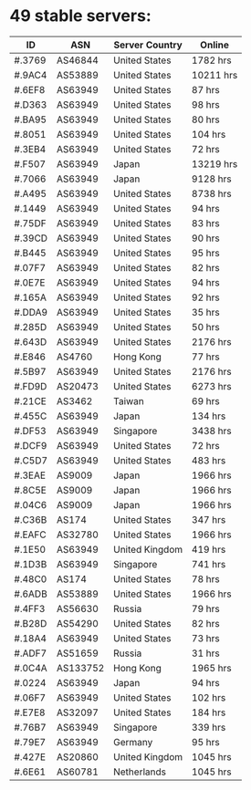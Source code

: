 # 49 stable servers:

| ID | ASN | Server Country | Online |
| ------ | ------ | ------ | ------ |
| #.3769 | AS46844 | United States | 1782 hrs |
| #.9AC4 | AS53889 | United States | 10211 hrs |
| #.6EF8 | AS63949 | United States | 87 hrs |
| #.D363 | AS63949 | United States | 98 hrs |
| #.BA95 | AS63949 | United States | 80 hrs |
| #.8051 | AS63949 | United States | 104 hrs |
| #.3EB4 | AS63949 | United States | 72 hrs |
| #.F507 | AS63949 | Japan | 13219 hrs |
| #.7066 | AS63949 | Japan | 9128 hrs |
| #.A495 | AS63949 | United States | 8738 hrs |
| #.1449 | AS63949 | United States | 94 hrs |
| #.75DF | AS63949 | United States | 83 hrs |
| #.39CD | AS63949 | United States | 90 hrs |
| #.B445 | AS63949 | United States | 95 hrs |
| #.07F7 | AS63949 | United States | 82 hrs |
| #.0E7E | AS63949 | United States | 94 hrs |
| #.165A | AS63949 | United States | 92 hrs |
| #.DDA9 | AS63949 | United States | 35 hrs |
| #.285D | AS63949 | United States | 50 hrs |
| #.643D | AS63949 | United States | 2176 hrs |
| #.E846 | AS4760 | Hong Kong | 77 hrs |
| #.5B97 | AS63949 | United States | 2176 hrs |
| #.FD9D | AS20473 | United States | 6273 hrs |
| #.21CE | AS3462 | Taiwan | 69 hrs |
| #.455C | AS63949 | Japan | 134 hrs |
| #.DF53 | AS63949 | Singapore | 3438 hrs |
| #.DCF9 | AS63949 | United States | 72 hrs |
| #.C5D7 | AS63949 | United States | 483 hrs |
| #.3EAE | AS9009 | Japan | 1966 hrs |
| #.8C5E | AS9009 | Japan | 1966 hrs |
| #.04C6 | AS9009 | Japan | 1966 hrs |
| #.C36B | AS174 | United States | 347 hrs |
| #.EAFC | AS32780 | United States | 1966 hrs |
| #.1E50 | AS63949 | United Kingdom | 419 hrs |
| #.1D3B | AS63949 | Singapore | 741 hrs |
| #.48C0 | AS174 | United States | 78 hrs |
| #.6ADB | AS53889 | United States | 1966 hrs |
| #.4FF3 | AS56630 | Russia | 79 hrs |
| #.B28D | AS54290 | United States | 82 hrs |
| #.18A4 | AS63949 | United States | 73 hrs |
| #.ADF7 | AS51659 | Russia | 31 hrs |
| #.0C4A | AS133752 | Hong Kong | 1965 hrs |
| #.0224 | AS63949 | Japan | 94 hrs |
| #.06F7 | AS63949 | United States | 102 hrs |
| #.E7E8 | AS32097 | United States | 184 hrs |
| #.76B7 | AS63949 | Singapore | 339 hrs |
| #.79E7 | AS63949 | Germany | 95 hrs |
| #.427E | AS20860 | United Kingdom | 1045 hrs |
| #.6E61 | AS60781 | Netherlands | 1045 hrs |

